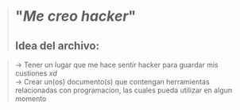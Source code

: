 > # "*Me creo hacker*"
> ## Idea del archivo: 

>$\rightarrow$ Tener un lugar que me hace sentir hacker para guardar mis custiones $xd$ \
$\rightarrow$ Crear un(os) documento(s) que contengan herramientas relacionadas con programacion, las cuales pueda utilizar en algun momento
